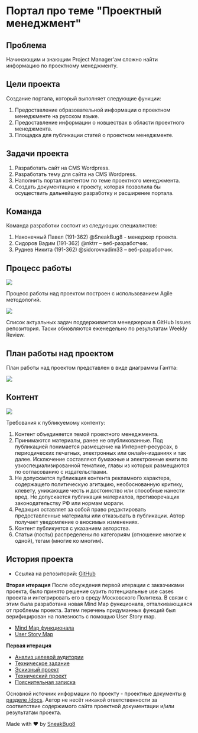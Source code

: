 # Портал про теме "Проектный менеджмент"

## Проблема

Начинающим и знающим Project Manager'ам сложно найти информацию по проектному менеджменту.

## Цели проекта

Создание портала, который выполняет следующие функции:
1. Предоставление образовательной информации о проектном менеджменте на русском языке.
2. Предоставление информации о новшествах в области проектного менеджмента.
3. Площадка для публикации статей о проектном менеджменте.

## Задачи проекта

1. Разработать сайт на CMS Wordpress.
2. Разработать тему для сайта на CMS Wordpress.
3. Наполнить портал контентом по теме проектного менеджмента.
4. Создать документацию к проекту, которая позволила бы осуществить дальнейшую разработку и расширение портала.

## Команда

Команда разработки состоит из следующих специалистов:
1. Наконечный Павел (191-362) @SneakBug8 - менеджер проекта.
2. Сидоров Вадим (191-362) @nktrr – веб-разработчик.
3. Руднев Никита (191-362) @sidorovvadim33 – веб-разработчик.

## Процесс работы

![](https://i.postimg.cc/SQ7jQG1K/876744108bfa014b250d7223de2ed5a4.png)

Процесс работы над проектом построен с использованием Agile методологий.

![](https://i.postimg.cc/L5qPwgRP/working-process.png)

Список актуальных задач поддерживается менеджером в GitHub Issues репозитория. Таски обновляются еженедельно по результатам Weekly Review.

## План работы над проектом

План работы над проектом представлен в виде диаграммы Гантта:

![](https://i.postimg.cc/m2sXCTSw/gantt-chart.png)

## Контент

![](https://i.postimg.cc/LsBGghcj/proxy-duckduckgo-com.jpg)

Требования к публикуемому контенту:

1. Контент объединяется темой проектного менеджмента.
2. Принимаются материалы, ранее не опубликованные. Под публикацией понимается размещение на Интернет-ресурсах, в периодических печатных, электронных или онлайн-изданиях и так далее. Исключение составляют бумажные и электронные книги по узкоспециализированной тематике, главы из которых размещаются по согласованию с издательствами.
3. Не допускается публикация контента рекламного характера, содержащего политическую агитацию, необоснованную критику, клевету, унижающие честь и достоинство или способные нанести вред. Не допускается публикация материалов, противоречащих законодательству РФ или нормам морали.
4. Редакция оставляет за собой право редактировать предоставленные материалы или отказывать в публикации. Автор получает уведомление о вносимых изменениях.
5. Контент публикуется с указанием авторства.
6. Статьи (посты) распределены по категориям (отношение многие к одной), тегам (многие ко многим).

## История проекта

- Ссылка на репозиторий: [GitHub](https://github.com/SneakBug8/pm-ru-website)

**Вторая итерация**
После обсуждения первой итерации с заказчиками проекта, было принято решение сузить потенциальные use cases проекта и интегрировать его в среду Московского Политеха. В связи с этим была разработана новая Mind Map функционала, отталкивающаяся от проблемы проекта. Затем перечень придуманных функций был верифицирован на полезность с помощью User Story map.

- [Mind Map функционала](https://miro.com/app/board/o9J_ldZM2yQ=/)
- [User Story Map](https://miro.com/app/board/o9J_ldCD1cY=/)

**Первая итерация**
- [Анализ целевой аудитории](https://github.com/SneakBug8/pm-ru-website/blob/main/docs/%D0%B0%D0%BD%D0%B0%D0%BB%D0%B8%D0%B7_%D1%86%D0%B0.docx)
- [Техническое задание](https://github.com/SneakBug8/pm-ru-website/blob/main/docs/Software_Requirements_Specifications.docx)
- [Эскизный проект](https://github.com/SneakBug8/pm-ru-website/blob/main/docs/%D1%8D%D1%81%D0%BA%D0%B8%D0%B7%D0%BD%D1%8B%D0%B9_%D0%BF%D1%80%D0%BE%D0%B5%D0%BA%D1%82.docx)
- [Технический проект](https://github.com/SneakBug8/pm-ru-website/blob/main/docs/%D1%82%D0%B5%D1%85%D0%BD%D0%B8%D1%87%D0%B5%D1%81%D0%BA%D0%B8%D0%B9_%D0%BF%D1%80%D0%BE%D0%B5%D0%BA%D1%82_1.docx)
- [Пояснительная записка](https://github.com/SneakBug8/pm-ru-website/blob/main/docs/%D0%BF%D0%BE%D1%8F%D1%81%D0%BD%D0%B8%D1%82%D0%B5%D0%BB%D1%8C%D0%BD%D0%B0%D1%8F_%D0%B7%D0%B0%D0%BF%D0%B8%D1%81%D0%BA%D0%B0.docx)

Основной источник информации по проекту - проектные документы [в разделе /docs](https://github.com/SneakBug8/pm-ru-website/tree/main/docs). Автор не несёт никакой ответственности за соответствие содержимого сайта проектной документации и/или результатам проекта.

Made with ❤ by [SneakBug8](https://sneakbug8.com)